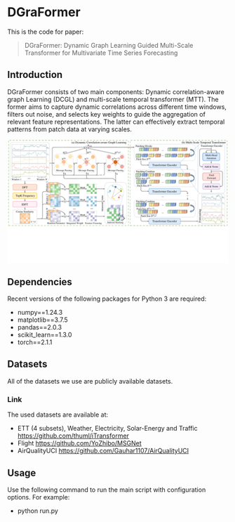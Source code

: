 # DGraFormer

This is the code for paper:
> DGraFormer: Dynamic Graph Learning Guided Multi-Scale Transformer for Multivariate Time Series Forecasting

## Introduction

DGraFormer consists of two main components: Dynamic correlation-aware graph Learning (DCGL) and multi-scale temporal
transformer (MTT). The former aims to capture dynamic correlations across different time windows, filters out noise, and
selects key weights to guide the aggregation of relevant feature representations. The latter can effectively extract
temporal patterns from patch data at varying scales.

<p align="center">
<img src="./figure/framework.pdf" alt="" align=center />
</p>

## Dependencies

Recent versions of the following packages for Python 3 are required:

* numpy==1.24.3
* matplotlib==3.7.5
* pandas==2.0.3
* scikit_learn==1.3.0
* torch==2.1.1

## Datasets

All of the datasets we use are publicly available datasets.

### Link

The used datasets are available at:

* ETT (4 subsets), Weather, Electricity, Solar-Energy and Traffic https://github.com/thuml/iTransformer
* Flight https://github.com/YoZhibo/MSGNet
* AirQualityUCI https://github.com/Gauhar1107/AirQualityUCI

## Usage

Use the following command to run the main script with configuration options. For example:

* python run.py
